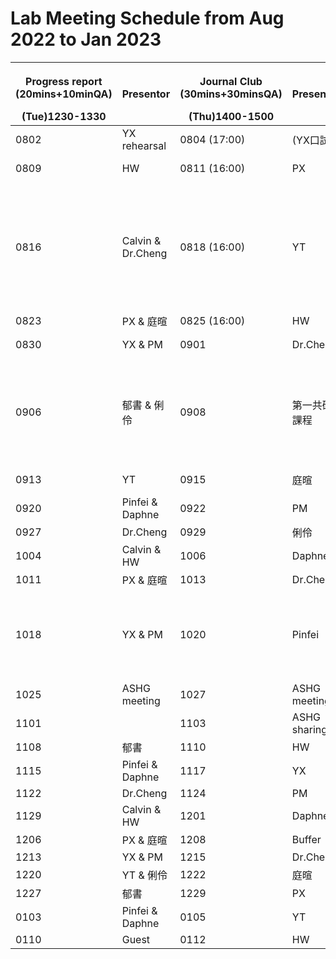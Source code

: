 # Lab Meeting Schedule from Aug 2022 to Jan 2023


| <p>Progress report<br> (20mins+10minQA)</p> (Tue)1230-1330| Presentor| <p>Journal Club<br> (30mins+30minsQA)</p>(Thu)1400-1500| Presentor| Topic|
|-------------------------------------------------|----------|----------------------------------------------| ---------|------|
|0802|YX rehearsal|0804 (17:00)|(YX口試)|暫停一次|
|0809|HW|0811 (16:00)|PX|[gnomAD SV](https://www.nature.com/articles/s41586-020-2287-8)|
|0816|Calvin & Dr.Cheng|0818  (16:00)|YT|[100,000 Genomes Pilot on Rare-Disease Diagnosis in Health Care — Preliminary Report](https://www.nejm.org/doi/full/10.1056/NEJMoa2035790)|
|0823|PX & 庭暄|0825  (16:00)|HW|[Japan KIR](https://www.sciencedirect.com/science/article/pii/S2666979X22000180)|
|0830|YX & PM|0901|Dr.Cheng|Somatic benchmark|
|0906|郁書 & 俐伶|0908|第一共研課程|研究發展新知演講_PacBio微生物基因體組裝與菌相分析Workshop|
|0913|YT|0915|庭暄|[gnomAD MT](https://www.ncbi.nlm.nih.gov/pmc/articles/PMC8896463/)|
|0920|Pinfei & Daphne|0922|PM|[UKB WGS](https://www.nature.com/articles/d41586-022-01984-6)|
|0927|Dr.Cheng|0929|俐伶|[TWB WGS](https://www.medrxiv.org/content/10.1101/2021.12.23.21268291v1)|
|1004|Calvin & HW|1006|Daphne|[Molecular diagnosis](https://www.nejm.org/doi/full/10.1056/NEJMoa2035790)|
|1011|PX & 庭暄|1013|Dr.Cheng||
|1018|YX & PM|1020|Pinfei|[Precision medicine in 2030—seven ways to transform healthcare](https://doi.org/10.1016/j.cell.2021.01.015)|
|1025|ASHG meeting|1027|ASHG meeting||
|1101||1103|ASHG sharing||
|1108|郁書|1110|HW||
|1115|Pinfei & Daphne|1117|YX|[HLA*LA](https://academic.oup.com/bioinformatics/article/35/21/4394/5426702)|
|1122|Dr.Cheng|1124|PM||
|1129|Calvin & HW|1201|Daphne||
|1206|PX & 庭暄|1208|Buffer||
|1213|YX & PM|1215|Dr.Cheng||
|1220|YT & 俐伶|1222|庭暄||
|1227|郁書|1229|PX||
|0103|Pinfei & Daphne|0105|YT||
|0110|Guest|0112|HW||

